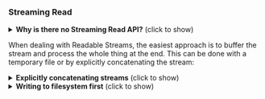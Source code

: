 ### Streaming Read

<details>
	<summary><b>Why is there no Streaming Read API?</b> (click to show)</summary>

The most common and interesting formats (XLS, XLSX/M, XLSB, ODS) are ultimately
ZIP or CFB containers of files.  Neither format puts the directory structure at
the beginning of the file: ZIP files place the Central Directory records at the
end of the logical file, while CFB files can place the FAT structure anywhere in
the file! As a result, to properly handle these formats, a streaming function
would have to buffer the entire file before commencing.  That belies the
expectations of streaming, so we do not provide any streaming read API.

</details>

When dealing with Readable Streams, the easiest approach is to buffer the stream
and process the whole thing at the end.  This can be done with a temporary file
or by explicitly concatenating the stream:

<details>
	<summary><b>Explicitly concatenating streams</b> (click to show)</summary>

```js
var fs = require('fs');
var XLSX = require('xlsx');
function process_RS(stream/*:ReadStream*/, cb/*:(wb:Workbook)=>void*/)/*:void*/{
	var buffers = [];
	stream.on('data', function(data) { buffers.push(data); });
	stream.on('end', function() {
		var buffer = Buffer.concat(buffers);
		var workbook = XLSX.read(buffer, {type:"buffer"});

		/* DO SOMETHING WITH workbook IN THE CALLBACK */
		cb(workbook);
	});
}
```

More robust solutions are available using modules like `concat-stream`.

</details>

<details>
	<summary><b>Writing to filesystem first</b> (click to show)</summary>

This example uses [`tempfile`](https://npm.im/tempfile) for filenames:

```js
var fs = require('fs'), tempfile = require('tempfile');
var XLSX = require('xlsx');
function process_RS(stream/*:ReadStream*/, cb/*:(wb:Workbook)=>void*/)/*:void*/{
	var fname = tempfile('.sheetjs');
	console.log(fname);
	var ostream = fs.createWriteStream(fname);
	stream.pipe(ostream);
	ostream.on('finish', function() {
		var workbook = XLSX.readFile(fname);
		fs.unlinkSync(fname);

		/* DO SOMETHING WITH workbook IN THE CALLBACK */
		cb(workbook);
	});
}
```

</details>

